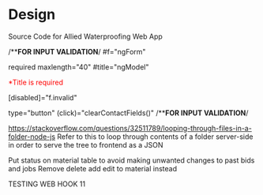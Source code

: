 # Design
Source Code for Allied Waterproofing Web App

/**********************FOR INPUT VALIDATION********************/
#f="ngForm"

required maxlength="40" #title="ngModel"

<div *ngIf="title.invalid" style="color:#ff0000">
              <div *ngIf="title.errors.required">
                *Title is required
              </div>
            </div>

[disabled]="f.invalid"

type="button" (click)="clearContactFields()"
/**********************FOR INPUT VALIDATION********************/


https://stackoverflow.com/questions/32511789/looping-through-files-in-a-folder-node-js
Refer to this to loop through contents of a folder server-side in order to serve the tree to frontend as a JSON

Put status on material table to avoid making unwanted changes to past bids and jobs
Remove delete add edit to material instead

TESTING WEB HOOK 11